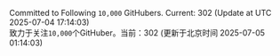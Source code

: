 Committed to Following `10,000` GitHubers. Current: <!-- FOLLOWING_COUNT -->302<!-- FOLLOWING_COUNT --> (Update at UTC <!-- LAST_UPDATED -->2025-07-04 17:14:03<!-- LAST_UPDATED -->)<br>
致力于关注`10,000`个GitHuber。当前：<!-- FOLLOWING_COUNT -->302<!-- FOLLOWING_COUNT --> (更新于北京时间 <!-- LAST_UPDATED_CST -->2025-07-05 01:14:03<!-- LAST_UPDATED_CST -->)
